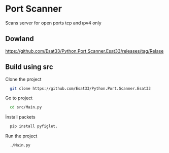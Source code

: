 
# Port Scanner

Scans server for open ports tcp and ıpv4 only


## Dowland
https://github.com/Esat33/Python.Port.Scanner.Esat33/releases/tag/Relase
    
## Build using src

Clone the project

```bash
  git clone https://github.com/Esat33/Python.Port.Scanner.Esat33
```

 Go to project 

```bash
  cd src/Main.py
```

İnstall packets

```bash
  pip install pyfiglet.
```

Run the project
```bash
  ./Main.py
```

  
